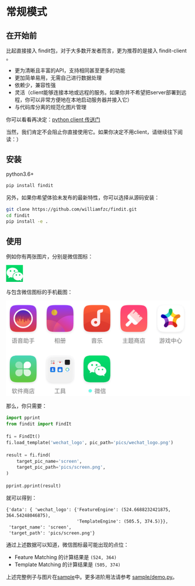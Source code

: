 # 常规模式

## 在开始前

比起直接接入 findit包，对于大多数开发者而言，更为推荐的是接入 findit-client 。

- 更为清晰且丰富的API，支持相同甚至更多的功能
- 更加简单易用，无需自己进行数据处理
- 依赖少，兼容性强
- 灵活（client能够连接本地或远程的服务。如果你并不希望把server部署到远程，你可以非常方便地在本地启动服务器并接入它）
- 与代码库分离的规范化图片管理

你可以看看再决定：[python client 传送门](https://github.com/williamfzc/findit-client)

当然，我们肯定不会阻止你直接使用它。如果你决定不用client，请继续往下阅读：）

## 安装

python3.6+

```bash
pip install findit
```

另外，如果你希望体验未发布的最新特性，你可以选择从源码安装：

```bash
git clone https://github.com/williamfzc/findit.git
cd findit
pip install -e .
```

## 使用

例如你有两张图片，分别是微信图标：

![wechat_icon](../pics/wechat_logo.png)

与包含微信图标的手机截图：

![wechat_screen](../pics/screen.png)

那么，你只需要：

```python
import pprint
from findit import FindIt

fi = FindIt()
fi.load_template('wechat_logo', pic_path='pics/wechat_logo.png')

result = fi.find(
    target_pic_name='screen',
    target_pic_path='pics/screen.png',
)

pprint.pprint(result)
```

就可以得到：

```text
{'data': { 'wechat_logo': {'FeatureEngine': (524.6688232421875, 364.54248046875),
                           'TemplateEngine': (505.5, 374.5)}},
 'target_name': 'screen',
 'target_path': 'pics/screen.png'}
```

通过上述数据可以知道，微信图标最可能出现的点位：

- Feature Matching 的计算结果是 `(524, 364)`
- Template Matching 的计算结果是 `(505, 374)`

上述完整例子与图片在[sample](https://github.com/williamfzc/findit/tree/master/sample)中。更多进阶用法请参考 [sample/demo.py](https://github.com/williamfzc/findit/tree/master/sample/demo.py)。
